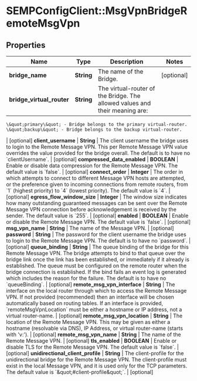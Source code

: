 # SEMPConfigClient::MsgVpnBridgeRemoteMsgVpn

## Properties
Name | Type | Description | Notes
------------ | ------------- | ------------- | -------------
**bridge_name** | **String** | The name of the Bridge. | [optional] 
**bridge_virtual_router** | **String** | The virtual-router of the Bridge. The allowed values and their meaning are:

    \&quot;primary\&quot; - Bridge belongs to the primary virtual-router.
    \&quot;backup\&quot; - Bridge belongs to the backup virtual-router.
 | [optional] 
**client_username** | **String** | The client username the bridge uses to login to the Remote Message VPN. This per Remote Message VPN value overrides the value provided for the bridge overall. The default is to have no &#x60;clientUsername&#x60;. | [optional] 
**compressed_data_enabled** | **BOOLEAN** | Enable or disable data compression for the Remote Message VPN. The default value is &#x60;false&#x60;. | [optional] 
**connect_order** | **Integer** | The order in which attempts to connect to different Message VPN hosts are attempted, or the preference given to incoming connections from remote routers, from &#x60;1&#x60; (highest priority) to &#x60;4&#x60; (lowest priority). The default value is &#x60;4&#x60;. | [optional] 
**egress_flow_window_size** | **Integer** | The window size indicates how many outstanding guaranteed messages can be sent over the Remote Message VPN connection before acknowledgement is received by the sender. The default value is &#x60;255&#x60;. | [optional] 
**enabled** | **BOOLEAN** | Enable or disable the Remote Message VPN. The default value is &#x60;false&#x60;. | [optional] 
**msg_vpn_name** | **String** | The name of the Message VPN. | [optional] 
**password** | **String** | The password for the client username the bridge uses to login to the Remote Message VPN. The default is to have no &#x60;password&#x60;. | [optional] 
**queue_binding** | **String** | The queue binding of the bridge for this Remote Message VPN. The bridge attempts to bind to that queue over the bridge link once the link has been established, or immediately if it already is established. The queue must be configured on the remote router when the bridge connection is established. If the bind fails an event log is generated which includes the reason for the failure. The default is to have no &#x60;queueBinding&#x60;. | [optional] 
**remote_msg_vpn_interface** | **String** | The interface on the local router through which to access the Remote Message VPN. If not provided (recommended) then an interface will be chosen automatically based on routing tables. If an interface is provided, &#x60;remoteMsgVpnLocation&#x60; must be either a hostname or IP address, not a virtual router-name. | [optional] 
**remote_msg_vpn_location** | **String** | The location of the Remote Message VPN. This may be given as either a hostname (resolvable via DNS), IP Address, or virtual router-name (starts with &#39;v:&#39;). | [optional] 
**remote_msg_vpn_name** | **String** | The name of the Remote Message VPN. | [optional] 
**tls_enabled** | **BOOLEAN** | Enable or disable TLS for the Remote Message VPN. The default value is &#x60;false&#x60;. | [optional] 
**unidirectional_client_profile** | **String** | The client-profile for the unidirectional bridge for the Remote Message VPN. The client-profile must exist in the local Message VPN, and it is used only for the TCP parameters. The default value is &#x60;\&quot;#client-profile\&quot;&#x60;. | [optional] 


